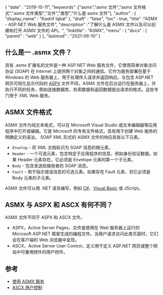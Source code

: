 {
  "date" : "2019-10-11",
  "keywords" :["asmx","asmx 文件","asmx 文件格式","asmx 文件类型","文件","类型","什么是 asmx 文件"],
  "author" : {
    "display_name" : "Kashif Iqbal"
},
  "draft" : "false",
  "toc" : true,
  "title" :"ASMX - ASP.NET Web 服务文件",
  "description" :"了解什么是 ASMX 文件以及可以创建和打开 ASMX 文件的 API。",
  "linktitle" : "ASMX",
  "menu" : {
    "docs" : {
      "parent" : "web"
}
},
  "lastmod" : "2021-06-10"
}

## 什么是一 .asmx 文件？

具有 .asmx 扩展名的文件是一种 ASP.NET Web 服务文件，它使用简单对象访问协议 (SOAP) 在 Internet 上提供两个对象之间的通信。它作为服务部署在基于 Windows 的 Web 服务器上，用于处理传入请求并返回响应。与包含 ASP.NET 网页可视化显示代码的 [ASPX](/zh/web/aspx/) 文件不同，ASMX 文件在后台运行在服务器上，并执行不同的任务，例如连接数据库、检索数据和返回数据提出请求的格式。这些专门用于 XML Web 服务。

## ASMX 文件格式

ASMX 文件为纯文本格式，可以在 Microsoft Visual Studio 或文本编辑器等应用程序中打开或编辑。它是 Microsoft 的专有文件格式，具有用于创建 Web 服务的明确定义的语法。 SOAP XML 形式的 ASMX 文件的响应具有以下元素。

* `Envelop` - 将 XML 文档标识为 SOAP 消息的根元素。
* `Header` - 一个可选元素，包含特定于应用程序的信息，例如身份验证数据。如果 Header 元素存在，它必须是 Envelope 元素的第一个子元素。
* `Body` - 包含发送给接收者的 SOAP 消息。
* `Fault` - 用于指示错误消息的可选元素。如果存在 Fault 元素，则它必须是 Body 元素的子元素。

ASMX 文件可以用 .NET 语言编写，例如 [C#](/zh/programming/cs/)、[Visual Basic](/zh/programming/vb/) 或 JScript。

## ASMX 与 ASPX 和 ASCX 有何不同？

ASMX 文件不同于 ASPX 和 ASCX 文件。

* ASPX，Active Server Pages，文件是使用在 Web 服务器上运行的 Microsoft ASP.NET 框架生成的编程文件。当用户请求访问此类页面时，它们会在客户端的 Web 浏览器中呈现。
* ASCX，Active Server User Control，定义用于定义 ASP.NET 网页或整个网站中可重用控件的用户控件。

## 参考

* [使用 ASMX 服务](https://docs.microsoft.com/en-us/xamarin/xamarin-forms/data-cloud/web-services/asmx)
* [ASCX 用户控制](https://beansoftware.com/ASP.NET-Tutorials/User-Control.aspx)


